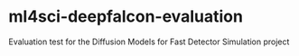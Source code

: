 # ml4sci-deepfalcon-evaluation
Evaluation test for the Diffusion Models for Fast Detector Simulation project
